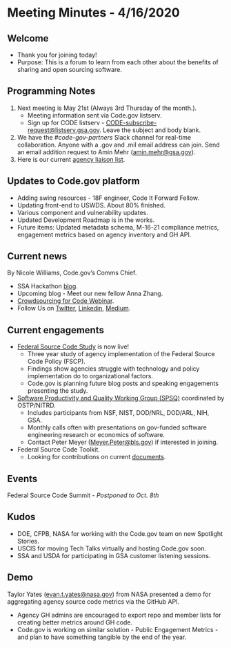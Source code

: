 # Meeting Minutes - 4/16/2020

## Welcome
- Thank you for joining today!
- Purpose: This is a forum to learn from each other about the benefits of sharing and open sourcing software.

## Programming Notes
1. Next meeting is May 21st (Always 3rd Thursday of the month.). 
    - Meeting information sent via Code.gov listserv.
    - Sign up for CODE listserv - CODE-subscribe-request@listserv.gsa.gov. Leave the subject and body blank.
2. We have the *#code-gov-partners* Slack channel for real-time collaboration. Anyone with a .gov and .mil email address can join. Send an email addition request to Amin Mehr (amin.mehr@gsa.gov).
3. Here is our current [agency liaison list](SupportingDocs/agency_liaisons.md).

## Updates to Code.gov platform
- Adding swing resources - 18F engineer, Code It Forward Fellow.
- Updating front-end to USWDS. About 80% finished.
- Various component and vulnerability updates.
- Updated Development Roadmap is in the works.
- Future items: Updated metadata schema, M-16-21 compliance metrics, engagement metrics based on agency inventory and GH API.

## Current news
By Nicole Williams, Code.gov’s Comms Chief.
- SSA Hackathon [blog](https://medium.com/codedotgov/a-hacking-good-time-with-the-social-security-administration-and-code-gov-78a323f3f117).
- Upcoming blog - Meet our new fellow Anna Zhang.
- [Crowdsourcing for Code Webinar](https://digital.gov/event/2020/02/11/federal-crowdsourcing-webinar-series-episode-7/).
- Follow Us on [Twitter](https://twitter.com/codedotgov), [Linkedin](https://www.linkedin.com/company/code-gov), [Medium](https://medium.com/@CodeDotGov).

## Current engagements
- [Federal Source Code Study](https://github.com/GSA/code-gov/tree/master/docs/FederalSourceCodeStudy) is now live!
    - Three year study of agency implementation of the Federal Source Code Policy (FSCP).
    - Findings show agencies struggle with technology and policy implementation do to organizational factors.
    - Code.gov is planning future blog posts and speaking engagements presenting the study.
- [Software Productivity and Quality Working Group (SPSQ)](https://www.nitrd.gov/nitrdgroups/index.php?title=SPSQ) coordinated by OSTP/NITRD.
    - Includes participants from NSF, NIST, DOD/NRL, DOD/ARL, NIH, GSA.
    - Monthly calls often with presentations on gov-funded software engineering research or economics of software.
    - Contact Peter Meyer (Meyer.Peter@bls.gov) if interested in joining.
- Federal Source Code Toolkit.
    - Looking for contributions on current [documents](https://github.com/GSA/code-gov-open-source-toolkit).

## Events
Federal Source Code Summit - *Postponed to Oct. 8th*

## Kudos
- DOE, CFPB, NASA for working with the Code.gov team on new Spotlight Stories.
- USCIS for moving Tech Talks virtually and hosting Code.gov soon.
- SSA and USDA for participating in GSA customer listening sessions.

## Demo
Taylor Yates (evan.t.yates@nasa.gov) from NASA presented a demo for aggregating agency source code metrics via the GitHub API.
- Agency GH admins are encouraged to export repo and member lists for creating better metrics around GH code.
- Code.gov is working on similar solution - Public Engagement Metrics - and plan to have something tangible by the end of the year.
